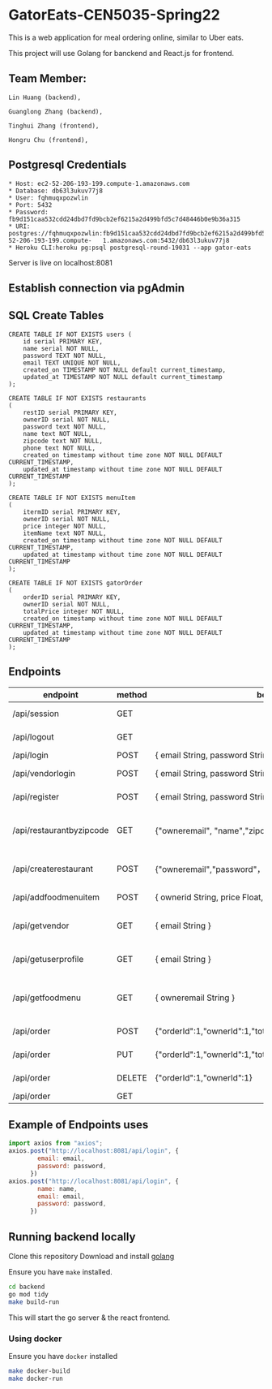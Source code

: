 # GatorEats-CEN5035-Spring22

This is a web application for meal ordering online, similar to Uber eats.

This project will use Golang for banckend and React.js for frontend.

## Team Member:

    Lin Huang (backend),

    Guanglong Zhang (backend),

    Tinghui Zhang (frontend),

    Hongru Chu (frontend),


## Postgresql Credentials

	* Host: ec2-52-206-193-199.compute-1.amazonaws.com
	* Database: db63l3ukuv77j8
	* User: fqhmuqxpozwlin
	* Port: 5432
	* Password: fb9d151caa532cdd24dbd7fd9bcb2ef6215a2d499bfd5c7d48446b0e9b36a315
	* URI: postgres://fqhmuqxpozwlin:fb9d151caa532cdd24dbd7fd9bcb2ef6215a2d499bfd5c7d48446b0e9b36a315@ec2-52-206-193-199.compute-	1.amazonaws.com:5432/db63l3ukuv77j8
	* Heroku CLI:heroku pg:psql postgresql-round-19031 --app gator-eats

Server is live on localhost:8081

## Establish connection via pgAdmin

## SQL Create Tables

```
CREATE TABLE IF NOT EXISTS users (
    id serial PRIMARY KEY,
    name serial NOT NULL,
    password TEXT NOT NULL,
    email TEXT UNIQUE NOT NULL,
    created_on TIMESTAMP NOT NULL default current_timestamp,
    updated_at TIMESTAMP NOT NULL default current_timestamp
);

CREATE TABLE IF NOT EXISTS restaurants
(
    restID serial PRIMARY KEY,
	ownerID serial NOT NULL,
	password text NOT NULL,
    name text NOT NULL,
    zipcode text NOT NULL,
	phone text NOT NULL,
    created_on timestamp without time zone NOT NULL DEFAULT CURRENT_TIMESTAMP,
    updated_at timestamp without time zone NOT NULL DEFAULT CURRENT_TIMESTAMP
);

CREATE TABLE IF NOT EXISTS menuItem
(
    itermID serial PRIMARY KEY,
	ownerID serial NOT NULL,
	price integer NOT NULL,
    itemName text NOT NULL,
    created_on timestamp without time zone NOT NULL DEFAULT CURRENT_TIMESTAMP,
    updated_at timestamp without time zone NOT NULL DEFAULT CURRENT_TIMESTAMP
);

CREATE TABLE IF NOT EXISTS gatorOrder
(
    orderID serial PRIMARY KEY,
	ownerID serial NOT NULL,
	totalPrice integer NOT NULL,
    created_on timestamp without time zone NOT NULL DEFAULT CURRENT_TIMESTAMP,
    updated_at timestamp without time zone NOT NULL DEFAULT CURRENT_TIMESTAMP
);
```

## Endpoints
| endpoint                      | method | body                                           | description       |
|-------------------------------|--------|------------------------------------------------|-------------------|
| /api/session                  | GET    |                                                | GET user session                    |
| /api/logout                   | GET    |                                                | GET user logout                     |
| /api/login                    | POST   | { email String, password String }              | login user                          |
| /api/vendorlogin              | POST   | { email String, password String }              | login restaurant                    |
| /api/register                 | POST   | { email String, password String, name String } | register new user                   |
| /api/restaurantbyzipcode      | GET    | {"owneremail", "name","zipcode"，"phone":}        | display List of Restaurant near a zip   |
| /api/createrestaurant         | POST   | {"owneremail","password"，"name","zipcode"，"phone":} | Register New Restaurant       |
| /api/addfoodmenuitem          | POST   | { ownerid String, price Float, name String }   | add food menu item                  |
| /api/getvendor                | GET    | { email String }                               | get a restaurant information        |
| /api/getuserprofile            | GET    | { email String }                               | get a user's profile information     |
| /api/getfoodmenu              | GET    | { owneremail String }                          | get menu associated with a restaurant     |
| /api/order                    | POST   | {"orderId":1,"ownerId":1,"totalPrice":1}       | Create order |
| /api/order                    | PUT    | {"orderId":1,"ownerId":1,"totalPrice":1}       | Update order |
| /api/order                    | DELETE | {"orderId":1,"ownerId":1}                      | Delete order |
| /api/order                    | GET    |                                                | List orders  |


## Example of Endpoints uses

```javascript
import axios from "axios";
axios.post("http://localhost:8081/api/login", {
        email: email,
        password: password,
      })
axios.post("http://localhost:8081/api/login", {
        name: name,
        email: email,
        password: password,
      })
```

## Running backend locally
Clone this repository
Download and install [golang](https://golang.org)

Ensure you have `make` installed.

```bash
cd backend
go mod tidy
make build-run
```

This will start the go server & the react frontend.

### Using docker
Ensure you have `docker` installed

```bash
make docker-build
make docker-run
```
